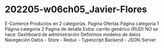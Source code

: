 # 202205-w06ch05_Javier-Flores
E-Comerce      Productos en 2 categorías.      Pagina Ofertas      Página categoria 1      Página categoria 2      Pagina de detalle      Extra: carrito genérico (RUD)      NO se hace: Dashboard de administración      Definimos modelos de datos      Navegeción      Datos - Store - Redux - Typescript      Backend - JSON-Server
